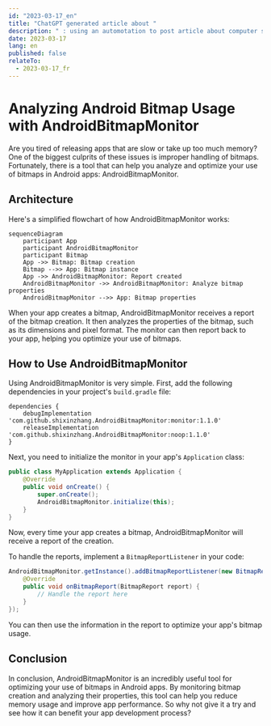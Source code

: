 ```yaml
---
id: "2023-03-17_en"
title: "ChatGPT generated article about "
description: " : using an automotation to post article about computer science architecture, automaticaly and programmaticaly, every week, using OpenAI"
date: 2023-03-17
lang: en
published: false
relateTo:
  - 2023-03-17_fr
---
```




# Analyzing Android Bitmap Usage with AndroidBitmapMonitor

Are you tired of releasing apps that are slow or take up too much memory? One of the biggest culprits of these issues is improper handling of bitmaps. Fortunately, there is a tool that can help you analyze and optimize your use of bitmaps in Android apps: AndroidBitmapMonitor.

## Architecture

Here's a simplified flowchart of how AndroidBitmapMonitor works:

```mermaid
sequenceDiagram
    participant App
    participant AndroidBitmapMonitor
    participant Bitmap
    App ->> Bitmap: Bitmap creation
    Bitmap -->> App: Bitmap instance
    App ->> AndroidBitmapMonitor: Report created
    AndroidBitmapMonitor ->> AndroidBitmapMonitor: Analyze bitmap properties
    AndroidBitmapMonitor -->> App: Bitmap properties
```

When your app creates a bitmap, AndroidBitmapMonitor receives a report of the bitmap creation. It then analyzes the properties of the bitmap, such as its dimensions and pixel format. The monitor can then report back to your app, helping you optimize your use of bitmaps.

## How to Use AndroidBitmapMonitor

Using AndroidBitmapMonitor is very simple. First, add the following dependencies in your project's `build.gradle` file:

```
dependencies {
    debugImplementation 'com.github.shixinzhang.AndroidBitmapMonitor:monitor:1.1.0'
    releaseImplementation 'com.github.shixinzhang.AndroidBitmapMonitor:noop:1.1.0'
}
```

Next, you need to initialize the monitor in your app's `Application` class:

```java
public class MyApplication extends Application {
    @Override
    public void onCreate() {
        super.onCreate();
        AndroidBitmapMonitor.initialize(this);
    }
}
```

Now, every time your app creates a bitmap, AndroidBitmapMonitor will receive a report of the creation.

To handle the reports, implement a `BitmapReportListener` in your code:

```java
AndroidBitmapMonitor.getInstance().addBitmapReportListener(new BitmapReportListener() {
    @Override
    public void onBitmapReport(BitmapReport report) {
        // Handle the report here
    }
});
```

You can then use the information in the report to optimize your app's bitmap usage.

## Conclusion

In conclusion, AndroidBitmapMonitor is an incredibly useful tool for optimizing your use of bitmaps in Android apps. By monitoring bitmap creation and analyzing their properties, this tool can help you reduce memory usage and improve app performance. So why not give it a try and see how it can benefit your app development process?